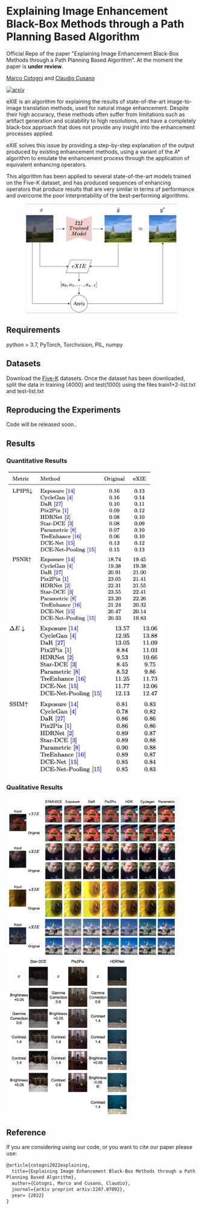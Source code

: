 # Explaining Image Enhancement Black-Box Methods through a Path Planning Based Algorithm

Official Repo of the paper "Explaining Image Enhancement Black-Box Methods through a Path Planning Based Algorithm". At the moment the paper is
**under review**.

[Marco Cotogni](https://scholar.google.com/citations?user=8PUz5lAAAAAJ&hl=it) and [Claudio Cusano](https://scholar.google.com/citations?hl=it&user=lhZpU_8AAAAJ&view_op=list_works&sortby=pubdate)

[![arxiv](https://img.shields.io/badge/arXiv-red)](https://arxiv.org/pdf/2207.07092.pdf)

eXIE is an algorithm for explaining the results of state-of-the-art image-to-image
translation methods, used for natural image enhancement. Despite their high
accuracy, these methods often suffer from limitations such as artifact generation
and scalability to high resolutions, and have a completely black-box approach
that does not provide any insight into the enhancement processes applied.

eXIE solves this issue by providing a step-by-step explanation of the output
produced by existing enhancement methods, using a variant of the A* algorithm to
emulate the enhancement process through the application of equivalent enhancing
operators.

This algorithm has been applied to several state-of-the-art models trained on
the Five-K dataset, and has produced sequences of enhancing operators that
produce results that are very similar in terms of performance and overcome the
poor interpretability of the best-performing algorithms.

<p align="center">
<img src="imgs/eXie.png" width="400" height="auto"/>
</p>

## Requirements
python > 3.7, PyTorch, Torchvision, PIL, numpy

## Datasets
Download the [Five-K](https://data.csail.mit.edu/graphics/fivek/) datasets.
Once the dataset has been downloaded, split the data in training (4000)
and test(1000) using the files train1+2-list.txt and test-list.txt

## Reproducing the Experiments
Code will be released soon..

## Results

### Quantitative Results
<p float="left">
  <img src="imgs/frst.png" height=400 width="auto"/>
  <img src="imgs/scnd.png" height=400 width="auto"/>
</p>

### Qualitative Results
<p float="left">
  <img src="imgs/comp.png" height=420 width="auto"/>
  <img src="imgs/seq.png" height=420 width="auto"/>
</p>

## Reference
If you are considering using our code, or you want to cite our paper please use:
```
@article{cotogni2022explaining,
  title={Explaining Image Enhancement Black-Box Methods through a Path Planning Based Algorithm},
  author={Cotogni, Marco and Cusano, Claudio},
  journal={arXiv preprint arXiv:2207.07092},
  year= {2022}
}
```